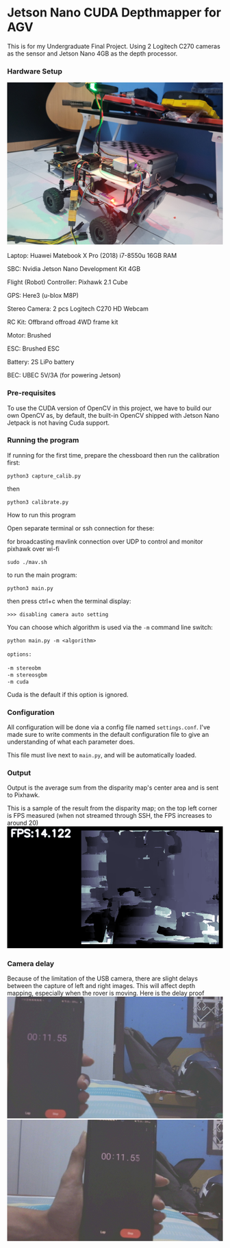 # Jetson Nano CUDA Depthmapper for AGV

This is for my Undergraduate Final Project.
Using 2 Logitech C270 cameras as the sensor and Jetson Nano 4GB as the depth processor.

### Hardware Setup
![alt text](https://github.com/yonathanarya/depthmapper/blob/master/hardware_setup.jpg?raw=true)

Laptop: Huawei Matebook X Pro (2018) i7-8550u 16GB RAM

SBC: Nvidia Jetson Nano Development Kit 4GB

Flight (Robot) Controller: Pixhawk 2.1 Cube

GPS: Here3 (u-blox M8P)

Stereo Camera: 2 pcs Logitech C270 HD Webcam

RC Kit: Offbrand offroad 4WD frame kit

Motor: Brushed

ESC: Brushed ESC

Battery: 2S LiPo battery

BEC: UBEC 5V/3A (for powering Jetson)

### Pre-requisites
To use the CUDA version of OpenCV in this project, we have to build our own OpenCV as, by default, the built-in OpenCV shipped with Jetson Nano Jetpack is not having Cuda support.

### Running the program
If running for the first time, prepare the chessboard then run the calibration first:
```
python3 capture_calib.py
```
then
```
python3 calibrate.py
```


How to run this program

Open separate terminal or ssh connection for these:

for broadcasting mavlink connection over UDP to control and monitor pixhawk over wi-fi
```
sudo ./mav.sh
```

to run the main program:

```
python3 main.py
```
then press ctrl+c when the terminal display:
```
>>> disabling camera auto setting
```

You can choose which algorithm is used via the `-m` command line switch:

```
python main.py -m <algorithm>

options:

-m stereobm
-m stereosgbm
-m cuda
```

Cuda is the default if this option is ignored.


### Configuration

All configuration will be done via a config file named `settings.conf`. I've made sure to write comments in the default configuration file to give an understanding of what each parameter does.

This file must live next to `main.py`, and will be automatically loaded.


### Output 

Output is the average sum from the disparity map's center area and is sent to Pixhawk.

This is a sample of the result from the disparity map; on the top left corner is FPS measured (when not streamed through SSH, the FPS increases to around 20)
![alt text](https://github.com/yonathanarya/depthmapper/blob/master/sample.png?raw=true)


### Camera delay

Because of the limitation of the USB camera, there are slight delays between the capture of left and right images. This will affect depth mapping, especially when the rover is moving. Here is the delay proof
![alt text](https://github.com/yonathanarya/depthmapper/blob/master/left.png?raw=true)![alt text](https://github.com/yonathanarya/depthmapper/blob/master/right.png?raw=true)
